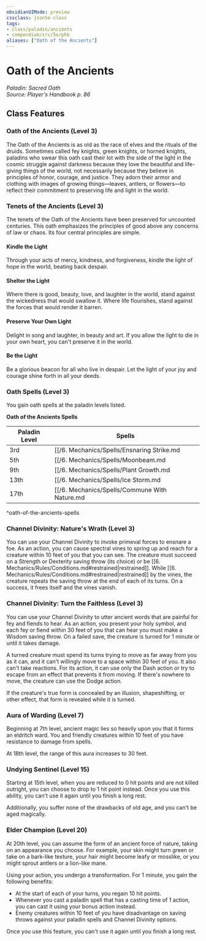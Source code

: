 ```yaml
---
obsidianUIMode: preview
cssclass: json5e-class
tags:
- class/paladin/ancients
- compendium/src/5e/phb
aliases: ["Oath of the Ancients"]
---
```

# Oath of the Ancients
*Paladin: Sacred Oath*  
*Source: Player's Handbook p. 86*  


## Class Features

### Oath of the Ancients (Level 3)

The Oath of the Ancients is as old as the race of elves and the rituals of the druids. Sometimes called fey knights, green knights, or horned knights, paladins who swear this oath cast their lot with the side of the light in the cosmic struggle against darkness because they love the beautiful and life-giving things of the world, not necessarily because they believe in principles of honor, courage, and justice. They adorn their armor and clothing with images of growing things—leaves, antlers, or flowers—to reflect their commitment to preserving life and light in the world.

### Tenets of the Ancients (Level 3)

The tenets of the Oath of the Ancients have been preserved for uncounted centuries. This oath emphasizes the principles of good above any concerns of law or chaos. Its four central principles are simple.

#### Kindle the Light

Through your acts of mercy, kindness, and forgiveness, kindle the light of hope in the world, beating back despair.

#### Shelter the Light

Where there is good, beauty, love, and laughter in the world, stand against the wickedness that would swallow it. Where life flourishes, stand against the forces that would render it barren.

#### Preserve Your Own Light

Delight in song and laughter, in beauty and art. If you allow the light to die in your own heart, you can't preserve it in the world.

#### Be the Light

Be a glorious beacon for all who live in despair. Let the light of your joy and courage shine forth in all your deeds.

### Oath Spells (Level 3)

You gain oath spells at the paladin levels listed.

**Oath of the Ancients Spells**

| Paladin Level | Spells |
|---------------|--------|
| 3rd | [[/6. Mechanics/Spells/Ensnaring Strike.md|ensnaring strike]], [[/6. Mechanics/Spells/Speak With Animals.md|speak with animals]] |
| 5th | [[/6. Mechanics/Spells/Moonbeam.md|moonbeam]], [[/6. Mechanics/Spells/Misty Step.md|misty step]] |
| 9th | [[/6. Mechanics/Spells/Plant Growth.md|plant growth]], [[/6. Mechanics/Spells/Protection From Energy.md|protection from energy]] |
| 13th | [[/6. Mechanics/Spells/Ice Storm.md|ice storm]], [[/6. Mechanics/Spells/Stoneskin.md|stoneskin]] |
| 17th | [[/6. Mechanics/Spells/Commune With Nature.md|commune with nature]], [[/6. Mechanics/Spells/Tree Stride.md|tree stride]] |
^oath-of-the-ancients-spells

### Channel Divinity: Nature's Wrath (Level 3)

You can use your Channel Divinity to invoke primeval forces to ensnare a foe. As an action, you can cause spectral vines to spring up and reach for a creature within 10 feet of you that you can see. The creature must succeed on a Strength or Dexterity saving throw (its choice) or be [[6. Mechanics/Rules/Conditions.md#restrained|restrained]]. While [[6. Mechanics/Rules/Conditions.md#restrained|restrained]] by the vines, the creature repeats the saving throw at the end of each of its turns. On a success, it frees itself and the vines vanish.

### Channel Divinity: Turn the Faithless (Level 3)

You can use your Channel Divinity to utter ancient words that are painful for fey and fiends to hear. As an action, you present your holy symbol, and each fey or fiend within 30 feet of you that can hear you must make a Wisdom saving throw. On a failed save, the creature is turned for 1 minute or until it takes damage.

A turned creature must spend its turns trying to move as far away from you as it can, and it can't willingly move to a space within 30 feet of you. It also can't take reactions. For its action, it can use only the Dash action or try to escape from an effect that prevents it from moving. If there's nowhere to move, the creature can use the Dodge action.

If the creature's true form is concealed by an illusion, shapeshifting, or other effect, that form is revealed while it is turned.

### Aura of Warding (Level 7)

Beginning at 7th level, ancient magic lies so heavily upon you that it forms an eldritch ward. You and friendly creatures within 10 feet of you have resistance to damage from spells.

At 18th level, the range of this aura increases to 30 feet.

### Undying Sentinel (Level 15)

Starting at 15th level, when you are reduced to 0 hit points and are not killed outright, you can choose to drop to 1 hit point instead. Once you use this ability, you can't use it again until you finish a long rest.

Additionally, you suffer none of the drawbacks of old age, and you can't be aged magically.

### Elder Champion (Level 20)

At 20th level, you can assume the form of an ancient force of nature, taking on an appearance you choose. For example, your skin might turn green or take on a bark-like texture, your hair might become leafy or mosslike, or you might sprout antlers or a lion-like mane.

Using your action, you undergo a transformation. For 1 minute, you gain the following benefits:

- At the start of each of your turns, you regain 10 hit points.  
- Whenever you cast a paladin spell that has a casting time of 1 action, you can cast it using your bonus action instead.  
- Enemy creatures within 10 feet of you have disadvantage on saving throws against your paladin spells and Channel Divinity options.  

Once you use this feature, you can't use it again until you finish a long rest.